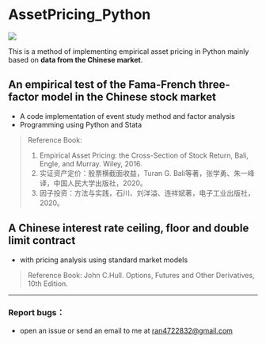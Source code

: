 # AssetPricing_Python
[![](https://img.shields.io/badge/python-3.7.0-orange.svg)](https://www.python.org/downloads/release/python-370/)

This is a method of implementing empirical asset pricing in Python mainly based on **data from the Chinese market**.


## An empirical test of the Fama-French three-factor model in the Chinese stock market
- A code implementation of event study method and factor analysis
- Programming using Python and Stata
> Reference Book:
> 1. Empirical Asset Pricing: the Cross-Section of Stock Return, Bali, Engle, and Murray. Wiley, 2016.
> 2. 实证资产定价：股票横截面收益，Turan G. Bali等著，张学勇、朱一峰译，中国人民大学出版社，2020。
> 3. 因子投资：方法与实践，石川、刘洋溢、连祥斌著，电子工业出版社，2020。

## A Chinese interest rate ceiling, floor and double limit contract
- with pricing analysis using standard market models
> Reference Book: John C.Hull. Options, Futures and Other Derivatives, 10th Edition.

---
### Report bugs：
* open an issue or send an email to me at ran4722832@gmail.com
